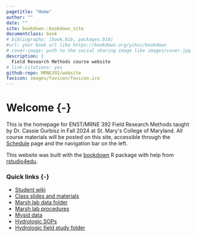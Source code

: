 ```yaml
--- 
pagetitle: "Home"
author: ""
date: ""
site: bookdown::bookdown_site
documentclass: book
# bibliography: [book.bib, packages.bib]
#url: your book url like https://bookdown.org/yihui/bookdown
# cover-image: path to the social sharing image like images/cover.jpg
description: |
  Field Research Methods course website
# link-citations: yes
github-repo: MRNE392/website
favicon: images/favicon/favicon.ico
---
```

# Welcome {-}

This is the homepage for ENST/MRNE 392 Field Research Methods taught by Dr. Cassie Gurbisz in Fall 2024 at St. Mary's College of Maryland. All course materials will be posted on this site, accessible through the [Schedule](https://MRNE392.github.io/website/schedule.html) page and the navigation bar on the left.

This website was built with the [bookdown](https://bookdown.org/yihui/bookdown) R package with help from [rstudio4edu](https://rstudio4edu.github.io/rstudio4edu-book/). 

### Quick links {-}

* [Student wiki](https://docs.google.com/document/d/1atysHk7kMUKcjLBKpaiEVVlboVIn8usfJ-EjapBJA-U/edit?usp=sharing)
* [Class slides and materials](https://drive.google.com/drive/folders/1A1BKo5SIcn_bMJlgLz4NALcflAqqoPVd?usp=sharing)
* [Marsh lab data folder](https://drive.google.com/drive/folders/1V54Fckddxa9uEvRUFYMo4Ux1ReRa8och?usp=sharing)
* [Marsh lab procedures](https://drive.google.com/drive/folders/1lHouLH2q0fhekwGm9zjF8ssV7rdp6hya?usp=sharing)
* [Mysid data](https://docs.google.com/spreadsheets/d/1fHhcmFV_zDn23SuqXp8ZTObDA0lNyqpk/edit?gid=1258031574#gid=1258031574)
* [Hydrologic SOPs](https://smr-monitoring.github.io/MRNE395-2024FA/sops.html)
* [Hydrologic field study folder](https://drive.google.com/drive/u/0/folders/1lAaWzYoXvyzf02Omr3Z3Fm1-GAfI7BnQ)




